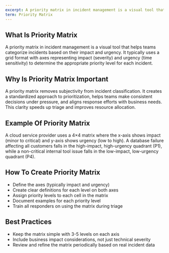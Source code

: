 ```yaml
---
excerpt: A priority matrix in incident management is a visual tool that helps teams categorize incidents based on their impact and urgency.
term: Priority Matrix
---
```

## What Is Priority Matrix

A priority matrix in incident management is a visual tool that helps teams categorize incidents based on their impact and urgency. It typically uses a grid format with axes representing impact (severity) and urgency (time sensitivity) to determine the appropriate priority level for each incident.

## Why Is Priority Matrix Important

A priority matrix removes subjectivity from incident classification. It creates a standardized approach to prioritization, helps teams make consistent decisions under pressure, and aligns response efforts with business needs. This clarity speeds up triage and improves resource allocation.

## Example Of Priority Matrix

A cloud service provider uses a 4×4 matrix where the x-axis shows impact (minor to critical) and y-axis shows urgency (low to high). A database failure affecting all customers falls in the high-impact, high-urgency quadrant (P1), while a non-critical internal tool issue falls in the low-impact, low-urgency quadrant (P4).

## How To Create Priority Matrix

- Define the axes (typically impact and urgency)
- Create clear definitions for each level on both axes
- Assign priority levels to each cell in the matrix
- Document examples for each priority level
- Train all responders on using the matrix during triage

## Best Practices

- Keep the matrix simple with 3-5 levels on each axis
- Include business impact considerations, not just technical severity
- Review and refine the matrix periodically based on real incident data